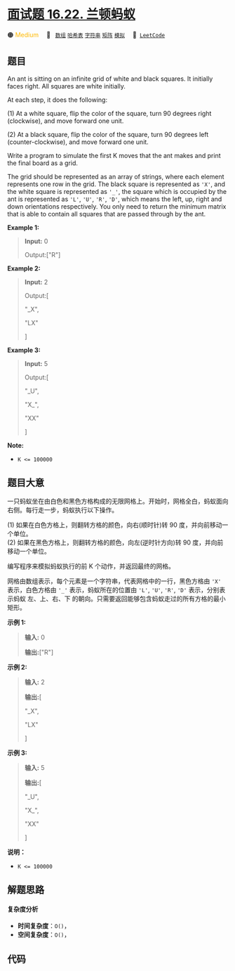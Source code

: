 # [面试题 16.22. 兰顿蚂蚁](https://leetcode.cn/problems/langtons-ant-lcci)

🟠 <font color=#ffb800>Medium</font>&emsp; 🔖&ensp; [`数组`](/leetcode-js/outline/tag/array.md) [`哈希表`](/leetcode-js/outline/tag/hash-table.md) [`字符串`](/leetcode-js/outline/tag/string.md) [`矩阵`](/leetcode-js/outline/tag/matrix.md) [`模拟`](/leetcode-js/outline/tag/simulation.md)&emsp; 🔗&ensp;[`LeetCode`](https://leetcode.cn/problems/langtons-ant-lcci)

## 题目

An ant is sitting on an infinite grid of white and black squares. It initially
faces right. All squares are white initially.

At each step, it does the following:

(1) At a white square, flip the color of the square, turn 90 degrees right
(clockwise), and move forward one unit.

(2) At a black square, flip the color of the square, turn 90 degrees left
(counter-clockwise), and move forward one unit.

Write a program to simulate the first K moves that the ant makes and print the
final board as a grid.

The grid should be represented as an array of strings, where each element
represents one row in the grid. The black square is represented as `'X'`, and
the white square is represented as `'_'`, the square which is occupied by the
ant is represented as `'L'`, `'U'`, `'R'`, `'D'`, which means the left, up,
right and down orientations respectively. You only need to return the minimum
matrix that is able to contain all squares that are passed through by the ant.

**Example 1:**

> 
> 
> 
> 
> 
> **Input:** 0
> 
> Output:["R"]

**Example 2:**

> 
> 
> 
> 
> 
> **Input:** 2
> 
> Output:[
> 
>   "_X",
> 
>   "LX"
> 
> ]

**Example 3:**

> 
> 
> 
> 
> 
> **Input:** 5
> 
> Output:[
> 
>   "_U",
> 
>   "X_",
> 
>   "XX"
> 
> ]
> 
> 

**Note:**

  * `K <= 100000`


## 题目大意

一只蚂蚁坐在由白色和黑色方格构成的无限网格上。开始时，网格全白，蚂蚁面向右侧。每行走一步，蚂蚁执行以下操作。

(1) 如果在白色方格上，则翻转方格的颜色，向右(顺时针)转 90 度，并向前移动一个单位。  
(2) 如果在黑色方格上，则翻转方格的颜色，向左(逆时针方向)转 90 度，并向前移动一个单位。

编写程序来模拟蚂蚁执行的前 K 个动作，并返回最终的网格。

网格由数组表示，每个元素是一个字符串，代表网格中的一行，黑色方格由 `'X'` 表示，白色方格由 `'_'` 表示，蚂蚁所在的位置由 `'L'`,
`'U'`, `'R'`, `'D'` 表示，分别表示蚂蚁 左、上、右、下 的朝向。只需要返回能够包含蚂蚁走过的所有方格的最小矩形。

**示例 1:**

> 
> 
> 
> 
> 
> **输入:** 0
> 
> **输出:**["R"]
> 
> 

**示例 2:**

> 
> 
> 
> 
> 
> **输入:** 2
> 
> **输出:**[
> 
>   "_X",
> 
>   "LX"
> 
> ]
> 
> 

**示例 3:**

> 
> 
> 
> 
> 
> **输入:** 5
> 
> **输出:**[
> 
>   "_U",
> 
>   "X_",
> 
>   "XX"
> 
> ]
> 
> 

**说明：**

  * `K <= 100000`


## 解题思路

#### 复杂度分析

- **时间复杂度**：`O()`，
- **空间复杂度**：`O()`，

## 代码

```javascript

```